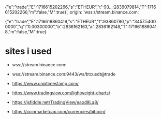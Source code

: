{"e":"trade","E":1716615202266,"s":"ETHEUR","t":93…:2836079814,"T":1716615202266,"m":false,"M":true}', origin: 'wss://stream.binance.com:



{"e":"trade","E":1716618860419,"s":"ETHEUR","t":93860780,"p":"3457.54000000","q":"0.00300000","b":2836162163,"a":2836162148,"T":1716618860418,"m":false,"M":true}



# sites i used
- wss://stream.binance.com:
- wss://stream.binance.com:9443/ws/btcusdt@trade
- https://www.unixtimestamp.com/



- https://www.tradingview.com/lightweight-charts/
- https://jsfiddle.net/TradingView/eaod9Lq8/ 


- https://coinmarketcap.com/currencies/bitcoin/



